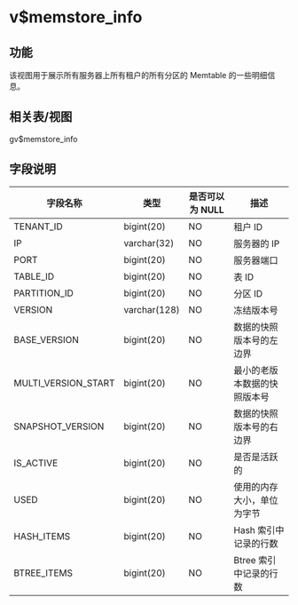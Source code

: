 v$memstore_info 
====================================



功能 
-----------

该视图用于展示所有服务器上所有租户的所有分区的 Memtable 的一些明细信息。

相关表/视图 
---------------

gv$memstore_info

字段说明 
-------------



|      **字段名称**       |    **类型**    | **是否可以为 NULL** |     **描述**     |
|---------------------|--------------|----------------|----------------|
| TENANT_ID           | bigint(20)   | NO             | 租户 ID          |
| IP                  | varchar(32)  | NO             | 服务器的 IP        |
| PORT                | bigint(20)   | NO             | 服务器端口          |
| TABLE_ID            | bigint(20)   | NO             | 表 ID           |
| PARTITION_ID        | bigint(20)   | NO             | 分区 ID          |
| VERSION             | varchar(128) | NO             | 冻结版本号          |
| BASE_VERSION        | bigint(20)   | NO             | 数据的快照版本号的左边界   |
| MULTI_VERSION_START | bigint(20)   | NO             | 最小的老版本数据的快照版本号 |
| SNAPSHOT_VERSION    | bigint(20)   | NO             | 数据的快照版本号的右边界   |
| IS_ACTIVE           | bigint(20)   | NO             | 是否是活跃的         |
| USED                | bigint(20)   | NO             | 使用的内存大小，单位为字节  |
| HASH_ITEMS          | bigint(20)   | NO             | Hash 索引中记录的行数  |
| BTREE_ITEMS         | bigint(20)   | NO             | Btree 索引中记录的行数 |


